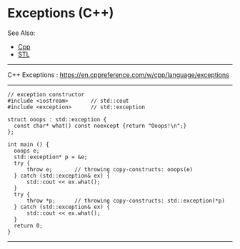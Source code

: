 # Exceptions (C++)

See Also:
  - [Cpp](CPP.md)
  - [STL](STL.md)

---

C++ Exceptions :
https://en.cppreference.com/w/cpp/language/exceptions

---

    // exception constructor
    #include <iostream>       // std::cout
    #include <exception>      // std::exception
    
    struct ooops : std::exception {
      const char* what() const noexcept {return "Ooops!\n";}
    };
    
    int main () {
      ooops e;
      std::exception* p = &e;
      try {
          throw e;       // throwing copy-constructs: ooops(e)
      } catch (std::exception& ex) {
          std::cout << ex.what();
      }
      try {
          throw *p;      // throwing copy-constructs: std::exception(*p)
      } catch (std::exception& ex) {
          std::cout << ex.what();
      }
      return 0;
    }
    
---    